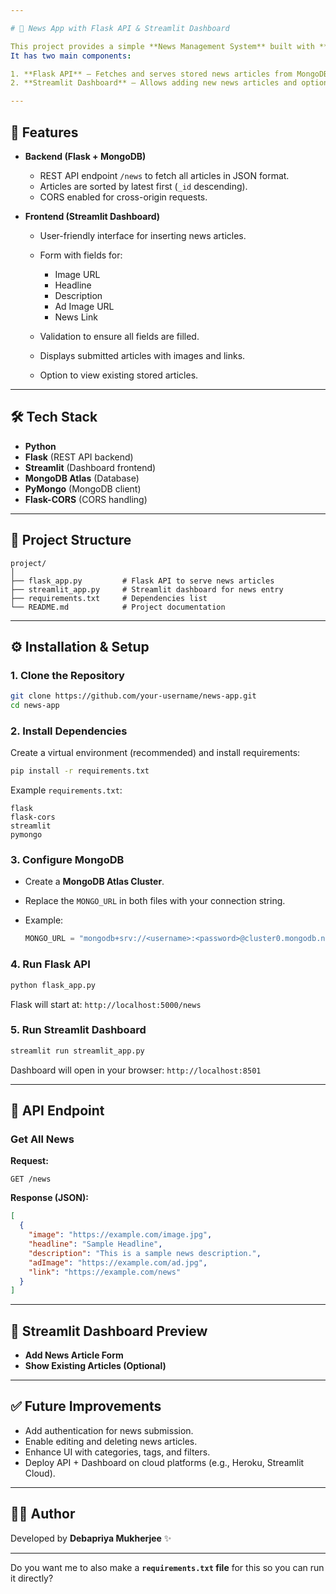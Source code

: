 ```yaml
---

# 📰 News App with Flask API & Streamlit Dashboard

This project provides a simple **News Management System** built with **Flask**, **MongoDB**, and **Streamlit**.
It has two main components:

1. **Flask API** – Fetches and serves stored news articles from MongoDB.
2. **Streamlit Dashboard** – Allows adding new news articles and optionally viewing existing ones.

---
```


## 🚀 Features

* **Backend (Flask + MongoDB)**

  * REST API endpoint `/news` to fetch all articles in JSON format.
  * Articles are sorted by latest first (`_id` descending).
  * CORS enabled for cross-origin requests.

* **Frontend (Streamlit Dashboard)**

  * User-friendly interface for inserting news articles.
  * Form with fields for:

    * Image URL
    * Headline
    * Description
    * Ad Image URL
    * News Link
  * Validation to ensure all fields are filled.
  * Displays submitted articles with images and links.
  * Option to view existing stored articles.

---

## 🛠️ Tech Stack

* **Python**
* **Flask** (REST API backend)
* **Streamlit** (Dashboard frontend)
* **MongoDB Atlas** (Database)
* **PyMongo** (MongoDB client)
* **Flask-CORS** (CORS handling)

---

## 📂 Project Structure

```
project/
│
├── flask_app.py         # Flask API to serve news articles
├── streamlit_app.py     # Streamlit dashboard for news entry
├── requirements.txt     # Dependencies list
└── README.md            # Project documentation
```

---

## ⚙️ Installation & Setup

### 1. Clone the Repository

```bash
git clone https://github.com/your-username/news-app.git
cd news-app
```

### 2. Install Dependencies

Create a virtual environment (recommended) and install requirements:

```bash
pip install -r requirements.txt
```

Example `requirements.txt`:

```
flask
flask-cors
streamlit
pymongo
```

### 3. Configure MongoDB

* Create a **MongoDB Atlas Cluster**.
* Replace the `MONGO_URL` in both files with your connection string.
* Example:

  ```python
  MONGO_URL = "mongodb+srv://<username>:<password>@cluster0.mongodb.net/?retryWrites=true&w=majority"
  ```

### 4. Run Flask API

```bash
python flask_app.py
```

Flask will start at:
`http://localhost:5000/news`

### 5. Run Streamlit Dashboard

```bash
streamlit run streamlit_app.py
```

Dashboard will open in your browser:
`http://localhost:8501`

---

## 📡 API Endpoint

### Get All News

**Request:**

```
GET /news
```

**Response (JSON):**

```json
[
  {
    "image": "https://example.com/image.jpg",
    "headline": "Sample Headline",
    "description": "This is a sample news description.",
    "adImage": "https://example.com/ad.jpg",
    "link": "https://example.com/news"
  }
]
```

---

## 📸 Streamlit Dashboard Preview

* **Add News Article Form**
* **Show Existing Articles (Optional)**

---

## ✅ Future Improvements

* Add authentication for news submission.
* Enable editing and deleting news articles.
* Enhance UI with categories, tags, and filters.
* Deploy API + Dashboard on cloud platforms (e.g., Heroku, Streamlit Cloud).

---

## 👨‍💻 Author

Developed by **Debapriya Mukherjee** ✨

---

Do you want me to also make a **`requirements.txt` file** for this so you can run it directly?
